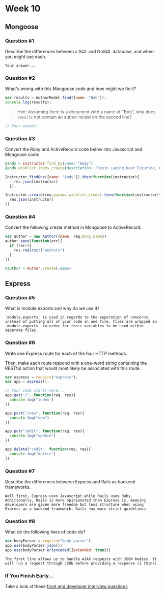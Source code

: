 # Week 10

## Mongoose

### Question #1

Describe the differences between a SQL and NoSQL database, and when you might use each.

```text
Your answer...
```

### Question #2

What's wrong with this Mongoose code and how might we fix it?

```js
var results = AuthorModel.find({name: "Bob"});
console.log(results);
```

> Hint: Assuming there is a document with a name of "Bob", why does `results` not contain an author model on the second line?

```js
// Your answer...
```

### Question #3

Convert the Ruby and ActiveRecord code below into Javascript and Mongoose code:

```rb
@andy = Instructor.find_by(name: "Andy")
@andy.wishlist_items.create(description: "Resin Laying Deer Figurine, Gold")
```

```js
Instructor.findOne({name: "Andy"}).then(function(instructor){
    res.json(instructor)
  });

Instructor.create(req.params.wishlist_items).then(function(instructor){
  res.json(instructor)
})
```

### Question #4

Convert the following create method in Mongoose to ActiveRecord.

```js
var author = new Author({name: req.body.name})
author.save(function(err){
  if (!err){
    res.redirect("authors")
  }
})
```

```rb
@author = Author.create(:name)
```

## Express

### Question #5

What is module.exports and why do we use it?

```text
`module.exports` is used in regards to the seperation of concerns; instead of putting all of your code in one file, files are wrapped in `module.exports` in order for their variables to be used within seperate files.
```

### Question #6

Write one Express route for each of the four HTTP methods.

Then, make each route respond with a one-word string containing the RESTful action that would most likely be associated with this route.

```js
var express = require("express");
var app = express();

// Your code starts here...
app.get("/", function(req, res){
  console.log("index")
})

app.post("/new", function(req, res){
  console.log("new")
})

app.put("/edit", function(req, res){
  console.log("update")
})

app.delete("/edit", function(req, res){
  console.log("delete")
})

```

### Question #7

Describe the differences between Express and Rails as backend frameworks.

```text
Well first, Express uses Javascript while Rails uses Ruby. Additionally, Rails is more opinionated than Express is, meaning developers are given more freedom but less structure when using Express as a backend framework. Rails has more strict guidelines.
```

### Question #8

What do the following lines of code do?

```js
var bodyParser = require("body-parser")
app.use(bodyParser.json())
app.use(bodyParser.urlencoded({extended: true}))
```

```text
The first line allows us to handle AJAX requests with JSON bodies. It will run a request through JSON before providing a response (I think).
```

### If You Finish Early...

Take a look at these [front end developer interview questions](https://github.com/h5bp/Front-end-Developer-Interview-Questions/blob/master/README.md)
